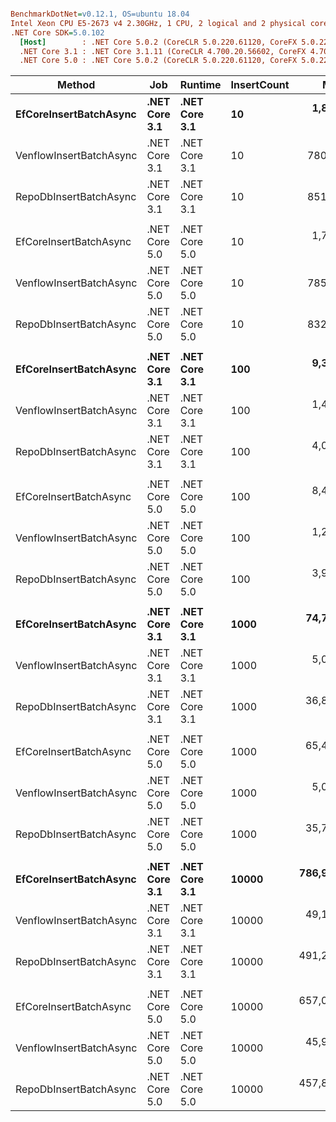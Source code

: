 ``` ini

BenchmarkDotNet=v0.12.1, OS=ubuntu 18.04
Intel Xeon CPU E5-2673 v4 2.30GHz, 1 CPU, 2 logical and 2 physical cores
.NET Core SDK=5.0.102
  [Host]        : .NET Core 5.0.2 (CoreCLR 5.0.220.61120, CoreFX 5.0.220.61120), X64 RyuJIT
  .NET Core 3.1 : .NET Core 3.1.11 (CoreCLR 4.700.20.56602, CoreFX 4.700.20.56604), X64 RyuJIT
  .NET Core 5.0 : .NET Core 5.0.2 (CoreCLR 5.0.220.61120, CoreFX 5.0.220.61120), X64 RyuJIT


```
|                  Method |           Job |       Runtime | InsertCount |         Mean |        Error |       StdDev |       Median | Ratio | RatioSD |     Gen 0 |     Gen 1 |    Gen 2 |    Allocated |
|------------------------ |-------------- |-------------- |------------ |-------------:|-------------:|-------------:|-------------:|------:|--------:|----------:|----------:|---------:|-------------:|
|  **EfCoreInsertBatchAsync** | **.NET Core 3.1** | **.NET Core 3.1** |          **10** |   **1,822.7 μs** |     **36.35 μs** |     **45.97 μs** |   **1,835.7 μs** |  **1.00** |    **0.00** |    **3.9063** |         **-** |        **-** |    **125.22 KB** |
| VenflowInsertBatchAsync | .NET Core 3.1 | .NET Core 3.1 |          10 |     780.7 μs |     14.61 μs |     18.48 μs |     779.3 μs |  0.43 |    0.02 |         - |         - |        - |     13.49 KB |
|  RepoDbInsertBatchAsync | .NET Core 3.1 | .NET Core 3.1 |          10 |     851.9 μs |     16.96 μs |     38.97 μs |     841.5 μs |  0.47 |    0.03 |    0.9766 |         - |        - |     32.59 KB |
|                         |               |               |             |              |              |              |              |       |         |           |           |          |              |
|  EfCoreInsertBatchAsync | .NET Core 5.0 | .NET Core 5.0 |          10 |   1,714.8 μs |     31.24 μs |     48.63 μs |   1,713.8 μs |  1.00 |    0.00 |    3.9063 |    1.9531 |        - |     104.4 KB |
| VenflowInsertBatchAsync | .NET Core 5.0 | .NET Core 5.0 |          10 |     785.4 μs |     15.36 μs |     28.46 μs |     779.8 μs |  0.46 |    0.02 |         - |         - |        - |     13.48 KB |
|  RepoDbInsertBatchAsync | .NET Core 5.0 | .NET Core 5.0 |          10 |     832.8 μs |     14.01 μs |     21.39 μs |     829.6 μs |  0.49 |    0.02 |         - |         - |        - |     23.41 KB |
|                         |               |               |             |              |              |              |              |       |         |           |           |          |              |
|  **EfCoreInsertBatchAsync** | **.NET Core 3.1** | **.NET Core 3.1** |         **100** |   **9,360.4 μs** |    **184.85 μs** |    **220.04 μs** |   **9,327.8 μs** |  **1.00** |    **0.00** |   **31.2500** |   **15.6250** |        **-** |   **1172.07 KB** |
| VenflowInsertBatchAsync | .NET Core 3.1 | .NET Core 3.1 |         100 |   1,424.4 μs |    128.22 μs |    374.02 μs |   1,215.1 μs |  0.15 |    0.04 |         - |         - |        - |     97.63 KB |
|  RepoDbInsertBatchAsync | .NET Core 3.1 | .NET Core 3.1 |         100 |   4,042.6 μs |     79.76 μs |    131.04 μs |   3,997.3 μs |  0.43 |    0.02 |    7.8125 |         - |        - |    291.55 KB |
|                         |               |               |             |              |              |              |              |       |         |           |           |          |              |
|  EfCoreInsertBatchAsync | .NET Core 5.0 | .NET Core 5.0 |         100 |   8,428.6 μs |    167.74 μs |    256.15 μs |   8,398.0 μs |  1.00 |    0.00 |   31.2500 |   15.6250 |        - |       960 KB |
| VenflowInsertBatchAsync | .NET Core 5.0 | .NET Core 5.0 |         100 |   1,219.5 μs |     24.30 μs |     65.29 μs |   1,205.2 μs |  0.15 |    0.01 |         - |         - |        - |     97.63 KB |
|  RepoDbInsertBatchAsync | .NET Core 5.0 | .NET Core 5.0 |         100 |   3,902.8 μs |     77.40 μs |     95.05 μs |   3,878.6 μs |  0.46 |    0.02 |    7.8125 |         - |        - |    200.08 KB |
|                         |               |               |             |              |              |              |              |       |         |           |           |          |              |
|  **EfCoreInsertBatchAsync** | **.NET Core 3.1** | **.NET Core 3.1** |        **1000** |  **74,732.7 μs** |  **1,434.28 μs** |  **1,864.97 μs** |  **75,033.4 μs** |  **1.00** |    **0.00** |  **428.5714** |  **142.8571** |        **-** |  **11612.61 KB** |
| VenflowInsertBatchAsync | .NET Core 3.1 | .NET Core 3.1 |        1000 |   5,070.0 μs |     97.83 μs |    130.59 μs |   5,055.7 μs |  0.07 |    0.00 |   31.2500 |   15.6250 |        - |    934.75 KB |
|  RepoDbInsertBatchAsync | .NET Core 3.1 | .NET Core 3.1 |        1000 |  36,849.7 μs |    727.71 μs |  1,293.50 μs |  36,526.5 μs |  0.50 |    0.02 |   71.4286 |         - |        - |   2872.12 KB |
|                         |               |               |             |              |              |              |              |       |         |           |           |          |              |
|  EfCoreInsertBatchAsync | .NET Core 5.0 | .NET Core 5.0 |        1000 |  65,402.8 μs |  1,296.14 μs |  1,639.20 μs |  65,325.4 μs |  1.00 |    0.00 |  250.0000 |  125.0000 |        - |   9487.75 KB |
| VenflowInsertBatchAsync | .NET Core 5.0 | .NET Core 5.0 |        1000 |   5,010.5 μs |     98.45 μs |    124.50 μs |   5,008.2 μs |  0.08 |    0.00 |   31.2500 |   15.6250 |        - |    934.71 KB |
|  RepoDbInsertBatchAsync | .NET Core 5.0 | .NET Core 5.0 |        1000 |  35,726.5 μs |    696.50 μs |  1,201.43 μs |  35,773.2 μs |  0.55 |    0.02 |   71.4286 |         - |        - |   1958.28 KB |
|                         |               |               |             |              |              |              |              |       |         |           |           |          |              |
|  **EfCoreInsertBatchAsync** | **.NET Core 3.1** | **.NET Core 3.1** |       **10000** | **786,901.1 μs** | **15,512.78 μs** | **15,930.48 μs** | **788,111.7 μs** |  **1.00** |    **0.00** | **4000.0000** | **2000.0000** |        **-** | **116240.99 KB** |
| VenflowInsertBatchAsync | .NET Core 3.1 | .NET Core 3.1 |       10000 |  49,154.2 μs |    971.60 μs |  1,623.33 μs |  48,910.4 μs |  0.06 |    0.00 |  444.4444 |  333.3333 | 222.2222 |   9234.36 KB |
|  RepoDbInsertBatchAsync | .NET Core 3.1 | .NET Core 3.1 |       10000 | 491,251.7 μs |  9,659.35 μs | 16,138.60 μs | 487,186.9 μs |  0.62 |    0.03 | 1000.0000 |         - |        - |  28777.92 KB |
|                         |               |               |             |              |              |              |              |       |         |           |           |          |              |
|  EfCoreInsertBatchAsync | .NET Core 5.0 | .NET Core 5.0 |       10000 | 657,067.5 μs | 11,426.50 μs | 10,129.29 μs | 657,052.5 μs |  1.00 |    0.00 | 3000.0000 | 1000.0000 |        - |  94987.05 KB |
| VenflowInsertBatchAsync | .NET Core 5.0 | .NET Core 5.0 |       10000 |  45,914.7 μs |    896.27 μs |  1,032.14 μs |  45,813.4 μs |  0.07 |    0.00 |  400.0000 |  300.0000 | 200.0000 |   9235.18 KB |
|  RepoDbInsertBatchAsync | .NET Core 5.0 | .NET Core 5.0 |       10000 | 457,894.9 μs |  7,487.04 μs |  9,735.26 μs | 459,226.3 μs |  0.70 |    0.02 |         - |         - |        - |  19614.55 KB |
